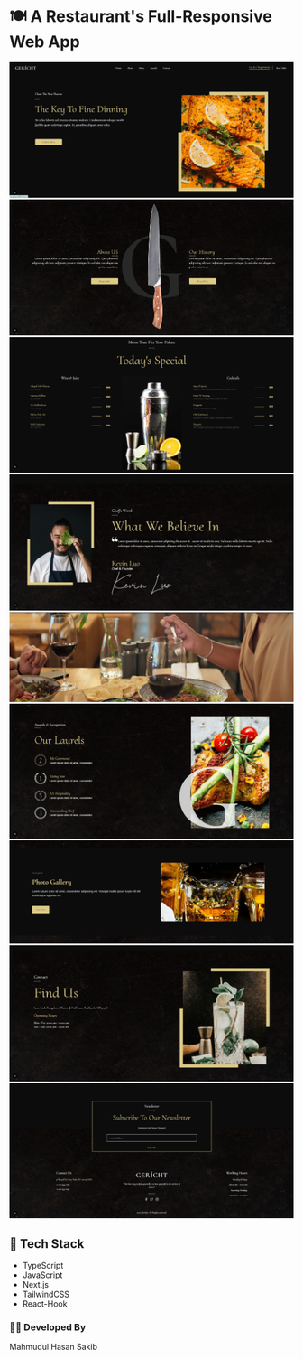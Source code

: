 # 🍽️ A Restaurant's Full-Responsive Web App

![Screenshot of app](/src/app/gitphoto/home.png)
![Screenshot of app](/src/app/gitphoto/aboutus.png)
![Screenshot of app](/src/app/gitphoto/menu.png)
![Screenshot of app](/src/app/gitphoto/chef.png)
![Screenshot of app](/src/app/gitphoto/mealvid.png)
![Screenshot of app](/src/app/gitphoto/laurels.png)
![Screenshot of app](/src/app/gitphoto/gallery.png)
![Screenshot of app](/src/app/gitphoto/findus.png)
![Screenshot of app](/src/app/gitphoto/footer.png)

## 🤖 Tech Stack

- TypeScript
- JavaScript
- Next.js
- TailwindCSS
- React-Hook

### 👨‍💻 Developed By

Mahmudul Hasan Sakib

